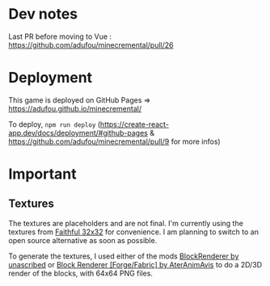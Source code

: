 # Dev notes
Last PR before moving to Vue : https://github.com/adufou/minecremental/pull/26

# Deployment

This game is deployed on GitHub Pages => https://adufou.github.io/minecremental/

To deploy, `npm run deploy` (https://create-react-app.dev/docs/deployment/#github-pages & https://github.com/adufou/minecremental/pull/9 for more infos)

# Important

## Textures
The textures are placeholders and are not final. I'm currently using the textures from [Faithful 32x32](https://faithfulpack.net) for convenience. I am planning to switch to an open source alternative as soon as possible.

To generate the textures, I used either of the mods [BlockRenderer by unascribed](https://www.curseforge.com/minecraft/mc-mods/blockrenderer) or [Block Renderer \[Forge/Fabric\] by AterAnimAvis](https://www.curseforge.com/minecraft/mc-mods/block-renderer) to do a 2D/3D render of the blocks, with 64x64 PNG files.